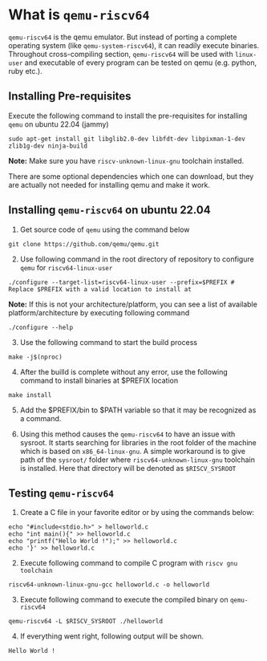 # What is `qemu-riscv64`

`qemu-riscv64` is the qemu emulator. But instead of porting a complete operating system (like `qemu-system-riscv64`), it can readily execute binaries.  
Throughout cross-compiling section, `qemu-riscv64` will be used with `linux-user` and executable of every program can be tested on qemu (e.g. python, ruby etc.).  

## Installing Pre-requisites

Execute the following command to install the pre-requisites for installing `qemu` on ubuntu 22.04 (jammy)  

```shell
sudo apt-get install git libglib2.0-dev libfdt-dev libpixman-1-dev zlib1g-dev ninja-build
```  

**Note:** Make sure you have `riscv-unknown-linux-gnu` toolchain installed.

There are some optional dependencies which one can download, but they are actually not needed for installing qemu and make it work.

## Installing `qemu-riscv64` on ubuntu 22.04

1. Get source code of `qemu` using the command below  

```shell
git clone https://github.com/qemu/qemu.git
```  

2. Use following command in the root directory of repository to configure `qemu` for `riscv64-linux-user`  

```shell
./configure --target-list=riscv64-linux-user --prefix=$PREFIX # Replace $PREFIX with a valid location to install at
```  

**Note:** If this is not your architecture/platform, you can see a list of available platform/architecture by executing following command

```shell
./configure --help
```

3. Use the following command to start the build process  

```shell
make -j$(nproc)
```

4. After the builld is complete without any error, use the following command to install binaries at $PREFIX location  

```shell
make install
```  

5. Add the $PREFIX/bin to $PATH variable so that it may be recognized as a command.  

6. Using this method causes the `qemu-riscv64` to have an issue with sysroot. It starts searching for libraries in the root folder of the machine which is based on `x86_64-linux-gnu`. A simple workaround is to give path of the `sysroot/` folder where  `riscv64-unknown-linux-gnu` toolchain is installed. Here that directory will be denoted as `$RISCV_SYSROOT`

## Testing `qemu-riscv64`

1. Create a C file in your favorite editor or by using the commands below:  

```shell
echo "#include<stdio.h>" > helloworld.c
echo "int main(){" >> helloworld.c
echo "printf("Hello World !");" >> helloworld.c
echo '}' >> helloworld.c
```  

2. Execute following command to compile C program with `riscv gnu toolchain`  

```shell
riscv64-unknown-linux-gnu-gcc helloworld.c -o helloworld
```  

3. Execute following command to execute the compiled binary on `qemu-riscv64`  

```shell
qemu-riscv64 -L $RISCV_SYSROOT ./helloworld
```  

4. If everything went right, following output will be shown.  

```shell
Hello World !
```